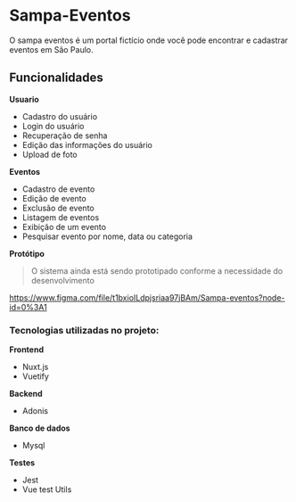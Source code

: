 # Sampa-Eventos

O sampa eventos é um portal fictício onde você pode encontrar e cadastrar eventos em São Paulo.

## Funcionalidades

**Usuario**

- Cadastro do usuário
- Login do usuário
- Recuperação de senha
- Edição das informações do usuário
- Upload de foto

**Eventos**

- Cadastro de evento
- Edição de evento
- Exclusão de evento
- Listagem de eventos
- Exibição de um evento
- Pesquisar evento por nome, data ou categoria

**Protótipo**

> O sistema ainda está sendo prototipado conforme a necessidade do desenvolvimento

https://www.figma.com/file/t1bxioILdpjsriaa97jBAm/Sampa-eventos?node-id=0%3A1


### Tecnologias utilizadas no projeto:

**Frontend**

- Nuxt.js
- Vuetify

**Backend**

- Adonis

**Banco de dados**

- Mysql

**Testes**

- Jest
- Vue test Utils
